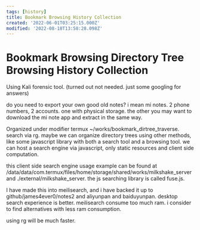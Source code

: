 ```yaml
---
tags: [history]
title: Bookmark Browsing History Collection
created: '2022-06-01T03:25:15.000Z'
modified: '2022-08-18T13:58:28.098Z'
---
```


# Bookmark Browsing Directory Tree Browsing History Collection

Using Kali forensic tool. (turned out not needed. just some googling for answers)

do you need to export your own good old notes? i mean mi notes. 2 phone numbers, 2 accounts. one with physical storage. the other you may want to download the mi note app and extract in the same way.

Organized under modifier termux ~/works/bookmark_dirtree_traverse. search via rg.
maybe we can organize directory trees using other methods, like some javascript library with both a search tool and a browsing tool. we can host a search engine via javascript, only static resources and client side computation.

this client side search engine usage example can be found at /data/data/com.termux/files/home/storage/shared/works/milkshake_server and ./external/milkshake_server. the js searching library is called fuse.js.

I have made this into meilisearch, and i have backed it up to github/james4ever0/notes2 and aliyunpan and baiduyunpan. desktop search experience is better. meilisearch consume too much ram. i consider to find alternatives with less ram consumption.

using rg will be much faster.
